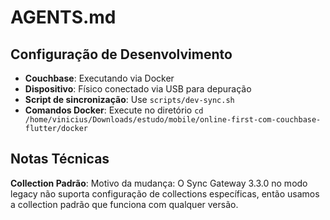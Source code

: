 # AGENTS.md

## Configuração de Desenvolvimento

- **Couchbase**: Executando via Docker
- **Dispositivo**: Físico conectado via USB para depuração
- **Script de sincronização**: Use `scripts/dev-sync.sh`
- **Comandos Docker**: Execute no diretório `cd /home/vinicius/Downloads/estudo/mobile/online-first-com-couchbase-flutter/docker`

## Notas Técnicas

**Collection Padrão**: Motivo da mudança: O Sync Gateway 3.3.0 no modo legacy não suporta configuração de collections específicas, então usamos a collection padrão que funciona com qualquer versão.